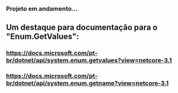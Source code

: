 ### Projeto em andamento...



## Um destaque para documentação para o "Enum.GetValues":
### https://docs.microsoft.com/pt-br/dotnet/api/system.enum.getvalues?view=netcore-3.1
### https://docs.microsoft.com/pt-br/dotnet/api/system.enum.getname?view=netcore-3.1